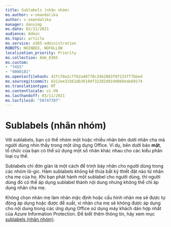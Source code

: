 ```yaml
---
title: Sublabels (nhãn nhóm)
ms.author: v-smandalika
author: v-smandalika
manager: dansimp
ms.date: 02/21/2021
audience: Admin
ms.topic: article
ms.service: o365-administration
ROBOTS: NOINDEX, NOFOLLOW
localization_priority: Priority
ms.collection: Adm_O365
ms.custom:
- "7455"
- "9000181"
ms.openlocfilehash: 42fcf8e2cff62a40770c34b2883f0f215ff7bbed
ms.sourcegitcommit: 6312ee31561db36104f32282d019d069ede69174
ms.translationtype: MT
ms.contentlocale: vi-VN
ms.lasthandoff: 03/11/2021
ms.locfileid: "50747397"
---
```

# <a name="sublabels-grouping-labels"></a>Sublabels (nhãn nhóm)

Với sublabels, bạn có thể nhóm một hoặc nhiều nhãn bên dưới nhãn cha mà người dùng nhìn thấy trong một ứng dụng Office. Ví dụ, bên dưới bảo **mật**, tổ chức của bạn có thể sử dụng một số nhãn khác nhau cho các kiểu phân loại cụ thể.

Sublabels chỉ đơn giản là một cách để trình bày nhãn cho người dùng trong các nhóm lô-gic. Hàm sublabels không kế thừa bất kỳ thiết đặt nào từ nhãn cha mẹ của họ. Khi bạn phát hành một sublabel cho người dùng, thì người dùng đó có thể áp dụng sublabel thành nội dung nhưng không thể chỉ áp dụng nhãn cha mẹ.

Không chọn nhãn mẹ làm nhãn mặc định hoặc cấu hình nhãn mẹ sẽ được tự động áp dụng hoặc được đề xuất, vì nhãn cha mẹ sẽ không được áp dụng cho nội dung trong các ứng dụng Office sử dụng máy khách dán hợp nhất của Azure Information Protection. Để biết thêm thông tin, hãy xem mục [sublabels (nhãn nhóm)](https://docs.microsoft.com/microsoft-365/compliance/sensitivity-labels).
